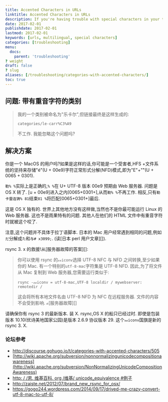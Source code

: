 ```yaml
---
title: Accented Characters in URLs
linktitle: Accented Characters in URLs
description: If you're having trouble with special characters in your taxonomies or titles adding odd characters to your URLs.
date: 2017-02-01
publishdate: 2017-02-01
lastmod: 2017-02-01
keywords: [urls, multilingual, special characters]
categories: [troubleshooting]
menu:
  docs:
    parent: 'troubleshooting'
? weight
draft: false
? slug
aliases: [/troubleshooting/categories-with-accented-characters/]
toc: true
---
```


## 问题: 带有重音字符的类别

> 我的一个类别被命名为"乐卡尔",但链接最终是这样生成的:
>
>     categories/le-carr%C3%A9
>
> 不工作. 我能忽略这个问题吗?

## 解决方案

你是一个 MacOS 的用户吗?如果是这样的话,你可能是一个受害者,HFS +文件系统的坚持来存储"é"(U + 00e9)字符正常形式分解(NFD)模式,即为"E"+"́"(U + 0065 + 0301).

`勒% %`实际上是正确的,`% %`在 U+ UTF-8 版本 00e9 预期由 Web 服务器. 问题是 OS X 转了. [u + 00e9]进入之内[0065+0301+],从而`勒% %`不再工作. 相反,只有`勒卡雷连铸% 81`结束`81 %`将匹配[0065+0301+]最后.

这是 OS X 独有的. 世界上其他地方没有这样做,当然也不是你最可能运行 Linux 的 Web 服务器. 这也不是雨果特有的问题. 其他人在他们的 HTML 文件中有重音字符时就被这个咬了.

注意,这个问题并不具体于拉丁语脚本. 日本的 Mac 用户经常遇到相同的问题,例如`だ`分解成`た`和`与# x3099;`. (读[日本 perl 用户文章][]).

rsync 3. x 的救援!从[服务器故障的答案][]:

> 你可以使用 rsync 的`ℴℴiconv`选择 UTF-8 NFC 与 NFD 之间转换,至少如果你的 Mac. 有一个特别的`utf-8-mac`字符集是 UTF-8 NFD. 因此,为了将文件从 Mac 复制到 Web 服务器,您需要运行类似于:
>
> `rsync -ℴℴiconv = utf-8-mac,UTF-8 localdir / mywebserver: remotedir /`
>
> 这会将所有本地文件名由 UTF-8 NFD 为 NFC 在远程服务器. 文件的内容不会受到影响. ℴ[服务器故障][]

请确保你有 rsync 3 的最新版本. 装 X. rsync,OS X 的船只已经过时. 即使是包装版本 10.10(优诗美地国家公园)是版本 2.6.9 协议版本 29. 这个`ℴℴiconv`国旗是新的 rsync 3. X.

### 论坛参考

- <http://discourse.gohugo.io/t/categories-with-accented-characters/505>
- [http://wiki.apache.org/subversion/nonnormalizingunicodecompositionawareness](http://wiki.apache.org/subversion/NonNormalizingUnicodeCompositionAwareness)
- [http: / /恩. 维基百科. org /维基/ unicode_equivalence #例子](https://en.wikipedia.org/wiki/Unicode_equivalence#Example)
- <http://zaiste.net/2012/07/brand_new_rsync_for_osx/>
- <https://gogo244.wordpress.com/2014/09/17/drived-me-crazy-convert-utf-8-mac-to-utf-8/>

[an answer posted on server fault]: http://serverfault.com/questions/397420/converting-utf-8-nfd-filenames-to-utf-8-nfc-in-either-rsync-or-afpd 'Converting UTF-8 NFD filenames to UTF-8 NFC in either rsync or afpd, Server Fault Discussion'
[japanese perl users article]: http://perl-users.jp/articles/advent-calendar/2010/english/24 'Encode::UTF8Mac makes you happy while handling file names on MacOSX'
[server fault]: http://serverfault.com/questions/397420/converting-utf-8-nfd-filenames-to-utf-8-nfc-in-either-rsync-or-afpd 'Converting UTF-8 NFD filenames to UTF-8 NFC in either rsync or afpd, Server Fault Discussion'
